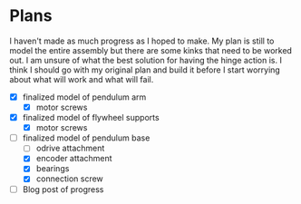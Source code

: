 # Plans
I haven't made as much progress as I hoped to make. My plan is still to model the entire assembly but there are some kinks that need to be worked out. I am unsure of what the best solution for having the hinge action is. I think I should go with my original plan and build it before I start worrying about what will work and what will fail. 
- [x] finalized model of pendulum arm
	- [x] motor screws
- [x] finalized model of flywheel supports
	- [x] motor screws
- [ ] finalized model of pendulum base
	- [ ] odrive attachment
	- [x] encoder attachment
	- [x] bearings
	- [x] connection screw
- [ ] Blog post of progress 
